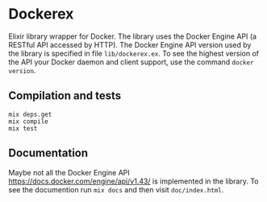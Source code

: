 # Dockerex

Elixir library wrapper for Docker. The library uses the Docker Engine
API (a RESTful API accessed by HTTP). The Docker Engine API version
used by the library is specified in file `lib/dockerex.ex`. To see the
highest version of the API your Docker daemon and client support, use
the command `docker version`.

## Compilation and tests

```
mix deps.get
mix compile
mix test
```

## Documentation

Maybe not all the Docker Engine API
https://docs.docker.com/engine/api/v1.43/ is implemented in the
library. To see the documention run `mix docs` and then visit
`doc/index.html`.
